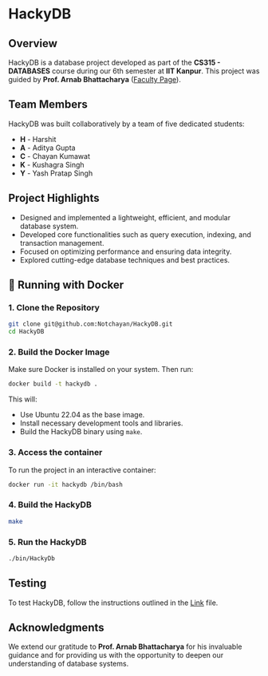 # HackyDB

## Overview
HackyDB is a database project developed as part of the **CS315 - DATABASES** course during our 6th semester at **IIT Kanpur**. This project was guided by **Prof. Arnab Bhattacharya** ([Faculty Page](https://www.cse.iitk.ac.in/users/arnabb/)).

## Team Members
HackyDB was built collaboratively by a team of five dedicated students:
- **H** - Harshit
- **A** - Aditya Gupta
- **C** - Chayan Kumawat
- **K** - Kushagra Singh
- **Y** - Yash Pratap Singh

## Project Highlights
- Designed and implemented a lightweight, efficient, and modular database system.
- Developed core functionalities such as query execution, indexing, and transaction management.
- Focused on optimizing performance and ensuring data integrity.
- Explored cutting-edge database techniques and best practices.

## 🐳 Running with Docker

### 1. Clone the Repository
```bash
git clone git@github.com:Notchayan/HackyDB.git
cd HackyDB
```

### 2. Build the Docker Image
Make sure Docker is installed on your system. Then run:
```bash
docker build -t hackydb .
```
This will:
- Use Ubuntu 22.04 as the base image.
- Install necessary development tools and libraries.
- Build the HackyDB binary using `make`.

### 3. Access the container 
To run the project in an interactive container:
```bash
docker run -it hackydb /bin/bash
```

### 4. Build the HackyDB
```bash
make
```

### 5. Run the HackyDB
```bash
./bin/HackyDb
```

## Testing
To test HackyDB, follow the instructions outlined in the [Link](./Test.md) file.

## Acknowledgments
We extend our gratitude to **Prof. Arnab Bhattacharya** for his invaluable guidance and for providing us with the opportunity to deepen our understanding of database systems.
